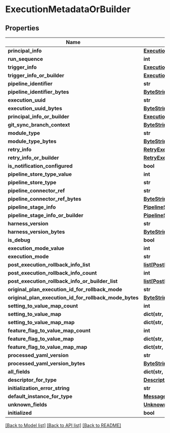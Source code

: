 # ExecutionMetadataOrBuilder

## Properties
Name | Type | Description | Notes
------------ | ------------- | ------------- | -------------
**principal_info** | [**ExecutionPrincipalInfo**](ExecutionPrincipalInfo.md) |  | [optional] 
**run_sequence** | **int** |  | [optional] 
**trigger_info** | [**ExecutionTriggerInfo**](ExecutionTriggerInfo.md) |  | [optional] 
**trigger_info_or_builder** | [**ExecutionTriggerInfoOrBuilder**](ExecutionTriggerInfoOrBuilder.md) |  | [optional] 
**pipeline_identifier** | **str** |  | [optional] 
**pipeline_identifier_bytes** | [**ByteString**](ByteString.md) |  | [optional] 
**execution_uuid** | **str** |  | [optional] 
**execution_uuid_bytes** | [**ByteString**](ByteString.md) |  | [optional] 
**principal_info_or_builder** | [**ExecutionPrincipalInfoOrBuilder**](ExecutionPrincipalInfoOrBuilder.md) |  | [optional] 
**git_sync_branch_context** | [**ByteString**](ByteString.md) |  | [optional] 
**module_type** | **str** |  | [optional] 
**module_type_bytes** | [**ByteString**](ByteString.md) |  | [optional] 
**retry_info** | [**RetryExecutionInfo**](RetryExecutionInfo.md) |  | [optional] 
**retry_info_or_builder** | [**RetryExecutionInfoOrBuilder**](RetryExecutionInfoOrBuilder.md) |  | [optional] 
**is_notification_configured** | **bool** |  | [optional] 
**pipeline_store_type_value** | **int** |  | [optional] 
**pipeline_store_type** | **str** |  | [optional] 
**pipeline_connector_ref** | **str** |  | [optional] 
**pipeline_connector_ref_bytes** | [**ByteString**](ByteString.md) |  | [optional] 
**pipeline_stage_info** | [**PipelineStageInfo**](PipelineStageInfo.md) |  | [optional] 
**pipeline_stage_info_or_builder** | [**PipelineStageInfoOrBuilder**](PipelineStageInfoOrBuilder.md) |  | [optional] 
**harness_version** | **str** |  | [optional] 
**harness_version_bytes** | [**ByteString**](ByteString.md) |  | [optional] 
**is_debug** | **bool** |  | [optional] 
**execution_mode_value** | **int** |  | [optional] 
**execution_mode** | **str** |  | [optional] 
**post_execution_rollback_info_list** | [**list[PostExecutionRollbackInfo]**](PostExecutionRollbackInfo.md) |  | [optional] 
**post_execution_rollback_info_count** | **int** |  | [optional] 
**post_execution_rollback_info_or_builder_list** | [**list[PostExecutionRollbackInfoOrBuilder]**](PostExecutionRollbackInfoOrBuilder.md) |  | [optional] 
**original_plan_execution_id_for_rollback_mode** | **str** |  | [optional] 
**original_plan_execution_id_for_rollback_mode_bytes** | [**ByteString**](ByteString.md) |  | [optional] 
**setting_to_value_map_count** | **int** |  | [optional] 
**setting_to_value_map** | **dict(str, str)** |  | [optional] 
**setting_to_value_map_map** | **dict(str, str)** |  | [optional] 
**feature_flag_to_value_map_count** | **int** |  | [optional] 
**feature_flag_to_value_map** | **dict(str, bool)** |  | [optional] 
**feature_flag_to_value_map_map** | **dict(str, bool)** |  | [optional] 
**processed_yaml_version** | **str** |  | [optional] 
**processed_yaml_version_bytes** | [**ByteString**](ByteString.md) |  | [optional] 
**all_fields** | **dict(str, object)** |  | [optional] 
**descriptor_for_type** | [**Descriptor**](Descriptor.md) |  | [optional] 
**initialization_error_string** | **str** |  | [optional] 
**default_instance_for_type** | [**Message**](Message.md) |  | [optional] 
**unknown_fields** | [**UnknownFieldSet**](UnknownFieldSet.md) |  | [optional] 
**initialized** | **bool** |  | [optional] 

[[Back to Model list]](../README.md#documentation-for-models) [[Back to API list]](../README.md#documentation-for-api-endpoints) [[Back to README]](../README.md)

